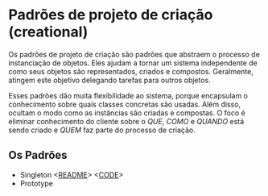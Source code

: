 # <b>Padrões de projeto de criação (creational)</b>
<p> Os padrões de projeto de criação são padrões que abstraem o processo de instanciação de objetos. Eles ajudam a tornar um sistema independente de como seus objetos são representados, criados e compostos. Geralmente, atingem este objetivo delegando tarefas para outros objetos.</p>

<p> Esses padrões dão muita flexibilidade ao sistema, porque encapsulam o conhecimento sobre quais classes concretas são usadas. Além disso, ocultam o modo como as instâncias são criadas e compostas. O foco é eliminar conhecimento do cliente sobre o <i>QUE</i>, <i>COMO</i> e <i>QUANDO</i> está sendo criado e <i>QUEM</i> faz parte do processo de criação.</p>

## <b>Os Padrões</b>

* Singleton <[README](https://github.com/LucasRalf14/estudo-design-patterns/tree/master/src/creational/singleton)> <[CODE](./singleton.md)>
* Prototype
